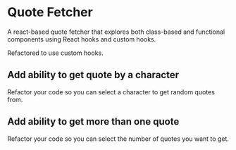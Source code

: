# Quote Fetcher
A react-based quote fetcher that explores both class-based and functional components using React hooks and custom hooks.

Refactored to use custom hooks.

## Add ability to get quote by a character

Refactor your code so you can select a character to get random quotes from.

## Add ability to get more than one quote

Refactor your code so you can select the number of quotes you want to get.
